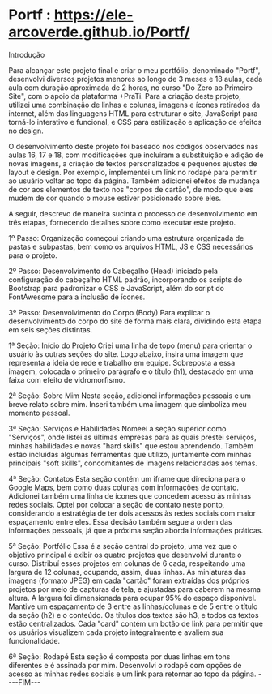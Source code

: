 # Portf :   https://ele-arcoverde.github.io/Portf/

Introdução

Para alcançar este projeto final e criar o meu portfólio, denominado "Portf", desenvolvi diversos projetos menores ao longo de 3 meses e 18 aulas, cada aula com duração aproximada de 2 horas, no curso "Do Zero ao Primeiro Site", com o apoio da plataforma +PraTi. Para a criação deste projeto, utilizei uma combinação de linhas e colunas, imagens e ícones retirados da internet, além das linguagens HTML para estruturar o site, JavaScript para torná-lo interativo e funcional, e CSS para estilização e aplicação de efeitos no design.

O desenvolvimento deste projeto foi baseado nos códigos observados nas aulas 16, 17 e 18, com modificações que incluíram a substituição e adição de novas imagens, a criação de textos personalizados e pequenos ajustes de layout e design. Por exemplo, implementei um link no rodapé para permitir ao usuário voltar ao topo da página. Também adicionei efeitos de mudança de cor aos elementos de texto nos "corpos de cartão", de modo que eles mudem de cor quando o mouse estiver posicionado sobre eles.

A seguir, descrevo de maneira sucinta o processo de desenvolvimento em três etapas, fornecendo detalhes sobre como executar este projeto.

1º Passo: Organização 
começoui criando uma estrutura organizada de pastas e subpastas, bem como os arquivos HTML, JS e CSS necessários para o projeto.

2º Passo: Desenvolvimento do Cabeçalho (Head) 
iniciado pela configuração do cabeçalho HTML padrão, incorporando os scripts do Bootstrap para padronizar o CSS e JavaScript, além do script do FontAwesome para a inclusão de ícones.

3º Passo: Desenvolvimento do Corpo (Body) 
Para explicar o desenvolvimento do corpo do site de forma mais clara, dividindo esta etapa em seis seções distintas.

1ª Seção: Início do Projeto 
Criei uma linha de topo (menu) para orientar o usuário às outras seções do site. Logo abaixo, insira uma imagem que representa a ideia de rede e trabalho em equipe. Sobreposta a essa imagem, colocada o primeiro parágrafo e o título (h1), destacado em uma faixa com efeito de vidromorfismo.

2ª Seção: Sobre Mim 
Nesta seção, adicionei informações pessoais e um breve relato sobre mim. Inseri também uma imagem que simboliza meu momento pessoal.

3ª Seção: Serviços e Habilidades 
Nomeei a seção superior como "Serviços", onde listei as últimas empresas para as quais prestei serviços, minhas habilidades e novas "hard skills" que estou aprendendo. Também estão incluídas algumas ferramentas que utilizo, juntamente com minhas principais "soft skills", concomitantes de imagens relacionadas aos temas.

4ª Seção: Contatos 
Esta seção contém um iframe que direciona para o Google Maps, bem como duas colunas com informações de contato. Adicionei também uma linha de ícones que concedem acesso às minhas redes sociais. Optei por colocar a seção de contato neste ponto, considerando a estratégia de ter dois acessos às redes sociais com maior espaçamento entre eles. Essa decisão também segue a ordem das informações pessoais, já que a próxima seção aborda informações práticas.

5ª Seção: Portfólio 
Essa é a seção central do projeto, uma vez que o objetivo principal é exibir os quatro projetos que desenvolvi durante o curso. Distribuí esses projetos em colunas de 6 cada, respeitando uma largura de 12 colunas, ocupando, assim, duas linhas. As miniaturas das imagens (formato JPEG) em cada "cartão" foram extraídas dos próprios projetos por meio de capturas de tela, e ajustadas para caberem na mesma altura. A largura foi dimensionada para ocupar 95% do espaço disponível. Mantive um espaçamento de 3 entre as linhas/colunas e de 5 entre o título da seção (h2) e o conteúdo. Os títulos dos textos são h3, e todos os textos estão centralizados. Cada "card" contém um botão de link para permitir que os usuários visualizem cada projeto integralmente e avaliem sua funcionalidade.

6ª Seção: Rodapé 
Esta seção é composta por duas linhas em tons diferentes e é assinada por mim. Desenvolvi o rodapé com opções de acesso às minhas redes sociais e um link para retornar ao topo da página.
     ----FIM---

   
